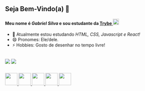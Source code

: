 ## Seja Bem-Vindo(a) 👋


#### Meu nome é _Gabriel Silva_ e sou estudante da <a href="https://www.betrybe.com/" target="_blank">Trybe <img class="marca" width= 20px src= https://cdn-images-1.medium.com/max/1200/1*_8rYOyJj9qiQsmeoVk3Gfg.png></a>

- 🌱 Atualmente estou estudando _HTML, CSS, Javascript e React!_
- 😄 Pronomes: Ele/dele.
- ⚡ Hobbies: Gosto de desenhar no tempo livre!

##

<div>
  <img align="center" src="https://github-readme-stats.vercel.app/api?username=gabrielsilvagaldino&show_icons=true&count_private=true&theme=transparent" />
  <img align="center" src="https://github-readme-stats.vercel.app/api/top-langs/?username=gabrielsilvagaldino&layout=compact&theme=transparent" />
</div>

##

<div style="display:inline_block">
  <a href="https://blog.betrybe.com/html/" alt="html-logo" target="_blank">
    <img width="40em" src="https://cdn.jsdelivr.net/gh/devicons/devicon/icons/html5/html5-original.svg" />
  </a>
  <a href="https://blog.betrybe.com/css/" alt="css-logo" target="_blank">
    <img width="40em" src="https://cdn.jsdelivr.net/gh/devicons/devicon/icons/css3/css3-original.svg" />
  </a>
  <a href="https://www.javascript.com/" alt="javascript-logo" target="_blank">
    <img width="40em" src="https://cdn.jsdelivr.net/gh/devicons/devicon/icons/javascript/javascript-original.svg" />
  </a>
  <a href="https://pt-br.reactjs.org" alt="react-logo" target="_blank">
    <img width="40em" src="https://cdn.jsdelivr.net/gh/devicons/devicon/icons/react/react-original.svg" />
  </a>
  <a href="https://www.python.org">
    <img width="40em" src="https://cdn4.iconfinder.com/data/icons/logos-and-brands/512/267_Python_logo-512.png" />
  </a>
</div>

